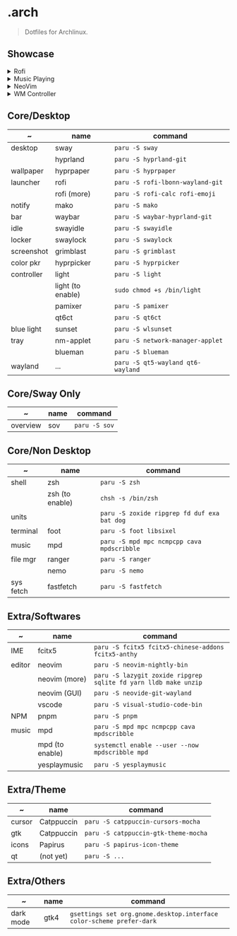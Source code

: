 # .arch

> Dotfiles for Archlinux.

## Showcase

<details>
<summary>Rofi</summary>

![rofi-launcher](https://github.com/huge-pancake/.arch/assets/73375859/74151c82-fae1-4bac-8d27-b92b48ea74ec)
![rofi-session](https://github.com/huge-pancake/.arch/assets/73375859/ad8d85e6-6a37-4315-a438-74c944582b59)

</details>

<details>
<summary>Music Playing</summary>

![music](https://github.com/huge-pancake/.arch/assets/73375859/0429b031-f3a5-4af7-a436-9255d8acb7e9)

</details>

<details>
<summary>NeoVim</summary>

![neovim-startup-screen](https://github.com/huge-pancake/.arch/assets/73375859/05f999e1-c91a-4c5c-9563-cc9e2fa0c77b)
![neovim-package-manager](https://github.com/huge-pancake/.arch/assets/73375859/983e73b5-ca65-4b3b-96e4-956da21adc2b)
![neovim-editing](https://github.com/huge-pancake/.arch/assets/73375859/b9f470bf-07ba-43d9-b522-81b22bcfab68)

</details>

<details>
<summary>WM Controller</summary>

![wm-controller](https://github.com/huge-pancake/.arch/assets/73375859/dcfd46d6-e166-4056-973b-c8421923e98f)

</details>

## Core/Desktop

| ~          | name              | command                           |
| ---------- | ----------------- | --------------------------------- |
| desktop    | sway              | `paru -S sway`                    |
|            | hyprland          | `paru -S hyprland-git`            |
| wallpaper  | hyprpaper         | `paru -S hyprpaper`               |
| launcher   | rofi              | `paru -S rofi-lbonn-wayland-git`  |
|            | rofi (more)       | `paru -S rofi-calc rofi-emoji`    |
| notify     | mako              | `paru -S mako`                    |
| bar        | waybar            | `paru -S waybar-hyprland-git`     |
| idle       | swayidle          | `paru -S swayidle`                |
| locker     | swaylock          | `paru -S swaylock`                |
| screenshot | grimblast         | `paru -S grimblast`               |
| color pkr  | hyprpicker        | `paru -S hyprpicker`              |
| controller | light             | `paru -S light`                   |
|            | light (to enable) | `sudo chmod +s /bin/light`        |
|            | pamixer           | `paru -S pamixer`                 |
|            | qt6ct             | `paru -S qt6ct`                   |
| blue light | sunset            | `paru -S wlsunset`                |
| tray       | nm-applet         | `paru -S network-manager-applet`  |
|            | blueman           | `paru -S blueman`                 |
| wayland    | ...               | `paru -S qt5-wayland qt6-wayland` |

## Core/Sway Only

| ~        | name | command       |
| -------- | ---- | ------------- |
| overview | sov  | `paru -S sov` |

## Core/Non Desktop

| ~         | name            | command                                     |
| --------- | --------------- | ------------------------------------------- |
| shell     | zsh             | `paru -S zsh`                               |
|           | zsh (to enable) | `chsh -s /bin/zsh`                          |
| units     |                 | `paru -S zoxide ripgrep fd duf exa bat dog` |
| terminal  | foot            | `paru -S foot libsixel`                     |
| music     | mpd             | `paru -S mpd mpc ncmpcpp cava mpdscribble`  |
| file mgr  | ranger          | `paru -S ranger`                            |
|           | nemo            | `paru -S nemo`                              |
| sys fetch | fastfetch       | `paru -S fastfetch`                         |

## Extra/Softwares

| ~      | name            | command                                                         |
| ------ | --------------- | --------------------------------------------------------------- |
| IME    | fcitx5          | `paru -S fcitx5 fcitx5-chinese-addons fcitx5-anthy`             |
| editor | neovim          | `paru -S neovim-nightly-bin`                                    |
|        | neovim (more)   | `paru -S lazygit zoxide ripgrep sqlite fd yarn lldb make unzip` |
|        | neovim (GUI)    | `paru -S neovide-git-wayland`                                   |
|        | vscode          | `paru -S visual-studio-code-bin`                                |
| NPM    | pnpm            | `paru -S pnpm`                                                  |
| music  | mpd             | `paru -S mpd mpc ncmpcpp cava mpdscribble`                      |
|        | mpd (to enable) | `systemctl enable --user --now mpdscribble mpd`                 |
|        | yesplaymusic    | `paru -S yesplaymusic`                                          |

## Extra/Theme

| ~      | name       | command                              |
| ------ | ---------- | ------------------------------------ |
| cursor | Catppuccin | `paru -S catppuccin-cursors-mocha`   |
| gtk    | Catppuccin | `paru -S catppuccin-gtk-theme-mocha` |
| icons  | Papirus    | `paru -S papirus-icon-theme`         |
| qt     | (not yet)  | `paru -S ...`                        |

## Extra/Others

| ~         | name | command                                                              |
| --------- | ---- | -------------------------------------------------------------------- |
| dark mode | gtk4 | `gsettings set org.gnome.desktop.interface color-scheme prefer-dark` |
